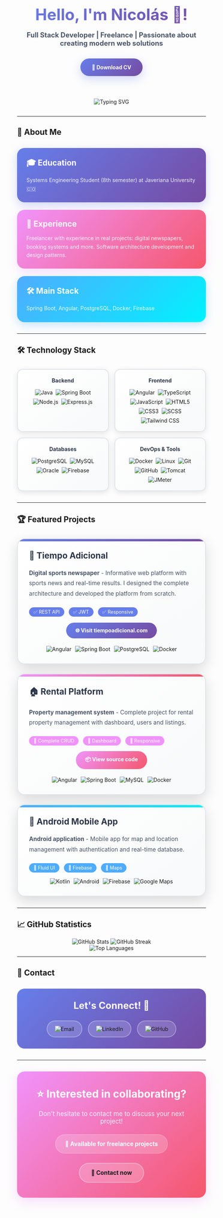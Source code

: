 <div align="center">
  <h1 style="font-size: 3em; margin-bottom: 10px; background: linear-gradient(135deg, #667eea, #764ba2); -webkit-background-clip: text; -webkit-text-fill-color: transparent; background-clip: text;">
    Hello, I'm <span style="color:#667eea;">Nicolás</span> 👋!
  </h1>
  <p style="font-size: 1.3em; color: #4a5568; margin-bottom: 30px;">
    <strong>Full Stack Developer | Freelance | Passionate about creating modern web solutions</strong>
  </p>

  <a href="link-to-your-cv.pdf" target="_blank" style="text-decoration: none;">
    <div style="background: linear-gradient(135deg, #667eea 0%, #764ba2 100%); padding: 15px 30px; border-radius: 50px; color: white; font-weight: bold; box-shadow: 0 8px 25px rgba(102, 126, 234, 0.3); transition: all 0.3s ease; display: inline-block; margin-bottom: 30px;">
      📄 Download CV
    </div>
  </a>

  <div style="margin: 30px 0;">
    <img src="https://readme-typing-svg.herokuapp.com?font=Fira+Code&duration=4000&pause=1000&color=667eea&center=true&vCenter=true&multiline=true&width=600&height=100&lines=Full+Stack+Developer;Freelancer+with+real+project+experience;DevOps%2C+Docker+and+Cloud+Deployment" alt="Typing SVG" />
  </div>
</div>

---

## 🚀 About Me

<div style="display: grid; grid-template-columns: repeat(auto-fit, minmax(300px, 1fr)); gap: 20px; margin: 30px 0;">
  <div style="padding: 25px; background: linear-gradient(135deg, #667eea 0%, #764ba2 100%); border-radius: 20px; color: white; box-shadow: 0 8px 25px rgba(102, 126, 234, 0.3); transition: transform 0.3s ease;">
    <h3 style="margin: 0 0 15px 0; font-size: 1.5em;">🎓 Education</h3>
    <p style="margin: 0; opacity: 0.9; line-height: 1.6;">Systems Engineering Student (8th semester) at Javeriana University 🇨🇴</p>
  </div>
  <div style="padding: 25px; background: linear-gradient(135deg, #f093fb 0%, #f5576c 100%); border-radius: 20px; color: white; box-shadow: 0 8px 25px rgba(240, 147, 251, 0.3); transition: transform 0.3s ease;">
    <h3 style="margin: 0 0 15px 0; font-size: 1.5em;">💼 Experience</h3>
    <p style="margin: 0; opacity: 0.9; line-height: 1.6;">Freelancer with experience in real projects: digital newspapers, booking systems and more. Software architecture development and design patterns.</p>
  </div>
  <div style="padding: 25px; background: linear-gradient(135deg, #4facfe 0%, #00f2fe 100%); border-radius: 20px; color: white; box-shadow: 0 8px 25px rgba(79, 172, 254, 0.3); transition: transform 0.3s ease;">
    <h3 style="margin: 0 0 15px 0; font-size: 1.5em;">🛠️ Main Stack</h3>
    <p style="margin: 0; opacity: 0.9; line-height: 1.6;">Spring Boot, Angular, PostgreSQL, Docker, Firebase</p>
  </div>
</div>

---

## 🛠️ Technology Stack

<div style="display: grid; grid-template-columns: repeat(auto-fit, minmax(200px, 1fr)); gap: 15px; margin: 30px 0;">
  <div style="background: linear-gradient(145deg, #ffffff, #f8f9fa); border: 2px solid #e1e5e9; border-radius: 15px; padding: 20px; text-align: center; box-shadow: 0 4px 15px rgba(0,0,0,0.1); transition: transform 0.3s ease;">
    <h4 style="margin: 0 0 15px 0; color: #2d3748;">Backend</h4>
    <div style="display: flex; flex-wrap: wrap; gap: 8px; justify-content: center;">
      <img src="https://img.shields.io/badge/Java-ED8B00?style=for-the-badge&logo=openjdk&logoColor=white" alt="Java" />
      <img src="https://img.shields.io/badge/Spring_Boot-6DB33F?style=for-the-badge&logo=spring-boot&logoColor=white" alt="Spring Boot" />
      <img src="https://img.shields.io/badge/Node.js-43853D?style=for-the-badge&logo=node.js&logoColor=white" alt="Node.js" />
      <img src="https://img.shields.io/badge/Express.js-404D59?style=for-the-badge&logo=express&logoColor=white" alt="Express.js" />
    </div>
  </div>
  
  <div style="background: linear-gradient(145deg, #ffffff, #f8f9fa); border: 2px solid #e1e5e9; border-radius: 15px; padding: 20px; text-align: center; box-shadow: 0 4px 15px rgba(0,0,0,0.1); transition: transform 0.3s ease;">
    <h4 style="margin: 0 0 15px 0; color: #2d3748;">Frontend</h4>
    <div style="display: flex; flex-wrap: wrap; gap: 8px; justify-content: center;">
      <img src="https://img.shields.io/badge/Angular-DD0031?style=for-the-badge&logo=angular&logoColor=white" alt="Angular" />
      <img src="https://img.shields.io/badge/TypeScript-007ACC?style=for-the-badge&logo=typescript&logoColor=white" alt="TypeScript" />
      <img src="https://img.shields.io/badge/JavaScript-F7DF1E?style=for-the-badge&logo=javascript&logoColor=black" alt="JavaScript" />
      <img src="https://img.shields.io/badge/HTML5-E34F26?style=for-the-badge&logo=html5&logoColor=white" alt="HTML5" />
      <img src="https://img.shields.io/badge/CSS3-1572B6?style=for-the-badge&logo=css3&logoColor=white" alt="CSS3" />
      <img src="https://img.shields.io/badge/Sass-CC6699?style=for-the-badge&logo=sass&logoColor=white" alt="SCSS" />
      <img src="https://img.shields.io/badge/Tailwind_CSS-38B2AC?style=for-the-badge&logo=tailwind-css&logoColor=white" alt="Tailwind CSS" />
    </div>
  </div>
  
  <div style="background: linear-gradient(145deg, #ffffff, #f8f9fa); border: 2px solid #e1e5e9; border-radius: 15px; padding: 20px; text-align: center; box-shadow: 0 4px 15px rgba(0,0,0,0.1); transition: transform 0.3s ease;">
    <h4 style="margin: 0 0 15px 0; color: #2d3748;">Databases</h4>
    <div style="display: flex; flex-wrap: wrap; gap: 8px; justify-content: center;">
      <img src="https://img.shields.io/badge/PostgreSQL-316192?style=for-the-badge&logo=postgresql&logoColor=white" alt="PostgreSQL" />
      <img src="https://img.shields.io/badge/MySQL-4479A1?style=for-the-badge&logo=mysql&logoColor=white" alt="MySQL" />
      <img src="https://img.shields.io/badge/Oracle-F80000?style=for-the-badge&logo=oracle&logoColor=white" alt="Oracle" />
      <img src="https://img.shields.io/badge/Firebase-FFCA28?style=for-the-badge&logo=firebase&logoColor=black" alt="Firebase" />
    </div>
  </div>
  
  <div style="background: linear-gradient(145deg, #ffffff, #f8f9fa); border: 2px solid #e1e5e9; border-radius: 15px; padding: 20px; text-align: center; box-shadow: 0 4px 15px rgba(0,0,0,0.1); transition: transform 0.3s ease;">
    <h4 style="margin: 0 0 15px 0; color: #2d3748;">DevOps & Tools</h4>
    <div style="display: flex; flex-wrap: wrap; gap: 8px; justify-content: center;">
      <img src="https://img.shields.io/badge/Docker-2496ED?style=for-the-badge&logo=docker&logoColor=white" alt="Docker" />
      <img src="https://img.shields.io/badge/Linux-FCC624?style=for-the-badge&logo=linux&logoColor=black" alt="Linux" />
      <img src="https://img.shields.io/badge/Git-F05032?style=for-the-badge&logo=git&logoColor=white" alt="Git" />
      <img src="https://img.shields.io/badge/GitHub-100000?style=for-the-badge&logo=github&logoColor=white" alt="GitHub" />
      <img src="https://img.shields.io/badge/Apache_Tomcat-F8DC75?style=for-the-badge&logo=apache-tomcat&logoColor=black" alt="Tomcat" />
      <img src="https://img.shields.io/badge/Apache_JMeter-D22128?style=for-the-badge&logo=apache-jmeter&logoColor=white" alt="JMeter" />
    </div>
  </div>
</div>

---

## 🏆 Featured Projects

<div style="display: grid; grid-template-columns: repeat(auto-fit, minmax(350px, 1fr)); gap: 25px; margin: 30px 0;">

<div style="border: 2px solid #e1e5e9; border-radius: 20px; padding: 30px; background: linear-gradient(145deg, #ffffff, #f8f9fa); box-shadow: 0 12px 35px rgba(0,0,0,0.15); transition: transform 0.3s ease; position: relative; overflow: hidden;">
  <div style="position: absolute; top: 0; left: 0; right: 0; height: 6px; background: linear-gradient(90deg, #667eea, #764ba2);"></div>
  <h3 style="margin: 0 0 20px 0; color: #2d3748; font-size: 1.6em;">📰 Tiempo Adicional</h3>
  <p style="margin: 0 0 25px 0; color: #4a5568; line-height: 1.8; font-size: 1.1em;">
    <strong>Digital sports newspaper</strong> - Informative web platform with sports news and real-time results.
    I designed the complete architecture and developed the platform from scratch.
  </p>
  <div style="margin-bottom: 20px;">
    <span style="background: #667eea; color: white; padding: 5px 12px; border-radius: 20px; font-size: 0.9em; margin-right: 8px;">✅ REST API</span>
    <span style="background: #667eea; color: white; padding: 5px 12px; border-radius: 20px; font-size: 0.9em; margin-right: 8px;">✅ JWT</span>
    <span style="background: #667eea; color: white; padding: 5px 12px; border-radius: 20px; font-size: 0.9em; margin-right: 8px;">✅ Responsive</span>
  </div>
  <div style="text-align: center; margin-bottom: 20px;">
    <a href="https://tiempoadicional.com" target="_blank" style="text-decoration: none;">
      <div style="background: linear-gradient(135deg, #667eea, #764ba2); color: white; padding: 12px 25px; border-radius: 50px; display: inline-block; font-weight: bold; transition: all 0.3s ease;">
        🌐 Visit tiempoadicional.com
      </div>
    </a>
  </div>
  <div style="display: flex; justify-content: center; flex-wrap: wrap; gap: 10px;">
    <img src="https://img.shields.io/badge/Angular-DD0031?style=flat-square&logo=angular&logoColor=white" alt="Angular" />
    <img src="https://img.shields.io/badge/Spring_Boot-6DB33F?style=flat-square&logo=spring-boot&logoColor=white" alt="Spring Boot" />
    <img src="https://img.shields.io/badge/PostgreSQL-316192?style=flat-square&logo=postgresql&logoColor=white" alt="PostgreSQL" />
    <img src="https://img.shields.io/badge/Docker-2496ED?style=flat-square&logo=docker&logoColor=white" alt="Docker" />
  </div>
</div>

<div style="border: 2px solid #e1e5e9; border-radius: 20px; padding: 30px; background: linear-gradient(145deg, #ffffff, #f8f9fa); box-shadow: 0 12px 35px rgba(0,0,0,0.15); transition: transform 0.3s ease; position: relative; overflow: hidden;">
  <div style="position: absolute; top: 0; left: 0; right: 0; height: 6px; background: linear-gradient(90deg, #f093fb, #f5576c);"></div>
  <h3 style="margin: 0 0 20px 0; color: #2d3748; font-size: 1.6em;">🏠 Rental Platform</h3>
  <p style="margin: 0 0 25px 0; color: #4a5568; line-height: 1.8; font-size: 1.1em;">
    <strong>Property management system</strong> - Complete project for rental property management with dashboard, users and listings.
  </p>
  <div style="margin-bottom: 20px;">
    <span style="background: #f093fb; color: white; padding: 5px 12px; border-radius: 20px; font-size: 0.9em; margin-right: 8px;">🔹 Complete CRUD</span>
    <span style="background: #f093fb; color: white; padding: 5px 12px; border-radius: 20px; font-size: 0.9em; margin-right: 8px;">🔹 Dashboard</span>
    <span style="background: #f093fb; color: white; padding: 5px 12px; border-radius: 20px; font-size: 0.9em; margin-right: 8px;">🔹 Responsive</span>
  </div>
  <div style="text-align: center; margin-bottom: 20px;">
    <a href="https://github.com/Torrescjua/RentYourProperty-FrontEnd.git" target="_blank" style="text-decoration: none;">
      <div style="background: linear-gradient(135deg, #f093fb, #f5576c); color: white; padding: 12px 25px; border-radius: 50px; display: inline-block; font-weight: bold; transition: all 0.3s ease;">
        📦 View source code
      </div>
    </a>
  </div>
  <div style="display: flex; justify-content: center; flex-wrap: wrap; gap: 10px;">
    <img src="https://img.shields.io/badge/Angular-DD0031?style=flat-square&logo=angular&logoColor=white" alt="Angular" />
    <img src="https://img.shields.io/badge/Spring_Boot-6DB33F?style=flat-square&logo=spring-boot&logoColor=white" alt="Spring Boot" />
    <img src="https://img.shields.io/badge/MySQL-4479A1?style=flat-square&logo=mysql&logoColor=white" alt="MySQL" />
    <img src="https://img.shields.io/badge/Docker-2496ED?style=flat-square&logo=docker&logoColor=white" alt="Docker" />
  </div>
</div>

<div style="border: 2px solid #e1e5e9; border-radius: 20px; padding: 30px; background: linear-gradient(145deg, #ffffff, #f8f9fa); box-shadow: 0 12px 35px rgba(0,0,0,0.15); transition: transform 0.3s ease; position: relative; overflow: hidden;">
  <div style="position: absolute; top: 0; left: 0; right: 0; height: 6px; background: linear-gradient(90deg, #4facfe, #00f2fe);"></div>
  <h3 style="margin: 0 0 20px 0; color: #2d3748; font-size: 1.6em;">📱 Android Mobile App</h3>
  <p style="margin: 0 0 25px 0; color: #4a5568; line-height: 1.8; font-size: 1.1em;">
    <strong>Android application</strong> - Mobile app for map and location management with authentication and real-time database.
  </p>
  <div style="margin-bottom: 20px;">
    <span style="background: #4facfe; color: white; padding: 5px 12px; border-radius: 20px; font-size: 0.9em; margin-right: 8px;">🔸 Fluid UI</span>
    <span style="background: #4facfe; color: white; padding: 5px 12px; border-radius: 20px; font-size: 0.9em; margin-right: 8px;">🔸 Firebase</span>
    <span style="background: #4facfe; color: white; padding: 5px 12px; border-radius: 20px; font-size: 0.9em; margin-right: 8px;">🔸 Maps</span>
  </div>
  <div style="display: flex; justify-content: center; flex-wrap: wrap; gap: 10px;">
    <img src="https://img.shields.io/badge/Kotlin-0095D5?style=flat-square&logo=kotlin&logoColor=white" alt="Kotlin" />
    <img src="https://img.shields.io/badge/Android-3DDC84?style=flat-square&logo=android&logoColor=white" alt="Android" />
    <img src="https://img.shields.io/badge/Firebase-FFCA28?style=flat-square&logo=firebase&logoColor=black" alt="Firebase" />
    <img src="https://img.shields.io/badge/Google_Maps-4285F4?style=flat-square&logo=google-maps&logoColor=white" alt="Google Maps" />
  </div>
</div>

</div>

---

## 📈 GitHub Statistics

<div align="center">
  <img src="https://github-readme-stats.vercel.app/api?username=niko2307&show_icons=true&theme=radical&hide_border=true&bg_color=0D1117" alt="GitHub Stats" />
  <img src="https://github-readme-streak-stats.herokuapp.com/?user=niko2307&theme=radical&hide_border=true&background=0D1117" alt="GitHub Streak" />
</div>

<div align="center">
  <img src="https://github-readme-stats.vercel.app/api/top-langs/?username=niko2307&layout=compact&theme=radical&hide_border=true&bg_color=0D1117" alt="Top Languages" />
</div>

---

## 🤝 Contact

<div align="center" style="background: linear-gradient(135deg, #667eea 0%, #764ba2 100%); padding: 30px; border-radius: 20px; margin: 30px 0; color: white;">
  <h3 style="margin: 0 0 25px 0; font-size: 1.8em;">Let's Connect! 🤝</h3>
  <div style="display: flex; justify-content: center; flex-wrap: wrap; gap: 15px;">
    <a href="mailto:nicolas.achaparro@gmail.com" target="_blank" style="text-decoration: none;">
      <div style="background: rgba(255,255,255,0.15); padding: 12px 20px; border-radius: 50px; border: 2px solid rgba(255,255,255,0.3); transition: all 0.3s ease; display: flex; align-items: center; gap: 8px;">
        <img src="https://img.shields.io/badge/Email-white?style=for-the-badge&logo=gmail&logoColor=white" alt="Email" />
      </div>
    </a>
    <a href="https://www.linkedin.com/in/nicolas-aguilar-dev" target="_blank" style="text-decoration: none;">
      <div style="background: rgba(255,255,255,0.15); padding: 12px 20px; border-radius: 50px; border: 2px solid rgba(255,255,255,0.3); transition: all 0.3s ease; display: flex; align-items: center; gap: 8px;">
        <img src="https://img.shields.io/badge/LinkedIn-white?style=for-the-badge&logo=linkedin&logoColor=white" alt="LinkedIn" />
      </div>
    </a>
    <a href="https://github.com/niko2307" target="_blank" style="text-decoration: none;">
      <div style="background: rgba(255,255,255,0.15); padding: 12px 20px; border-radius: 50px; border: 2px solid rgba(255,255,255,0.3); transition: all 0.3s ease; display: flex; align-items: center; gap: 8px;">
        <img src="https://img.shields.io/badge/GitHub-white?style=for-the-badge&logo=github&logoColor=white" alt="GitHub" />
      </div>
    </a>
  </div>
</div>

---

<div align="center" style="background: linear-gradient(135deg, #f093fb 0%, #f5576c 100%); padding: 40px; border-radius: 20px; margin: 30px 0; color: white; box-shadow: 0 10px 30px rgba(240, 147, 251, 0.3);">
  <h3 style="margin: 0 0 15px 0; font-size: 2em;">⭐ Interested in collaborating?</h3>
  <p style="font-size: 1.2em; margin: 0 0 25px 0; opacity: 0.9;">Don't hesitate to contact me to discuss your next project!</p>
  
  <div style="background: rgba(255,255,255,0.2); padding: 15px 25px; border-radius: 25px; border: 1px solid rgba(255,255,255,0.3); margin-bottom: 25px; display: inline-block;">
    <span style="font-weight: bold; font-size: 1.1em;">🚀 Available for freelance projects</span>
  </div>
  
  <a href="mailto:nicolas.achaparro@gmail.com" target="_blank" style="text-decoration: none;">
    <div style="background: rgba(255,255,255,0.2); padding: 15px 30px; border-radius: 50px; border: 2px solid rgba(255,255,255,0.3); transition: all 0.3s ease; display: inline-block; font-weight: bold; font-size: 1.1em;">
      📧 Contact now
    </div>
  </a>
</div>
